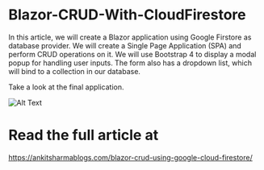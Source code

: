 # Blazor-CRUD-With-CloudFirestore
In this article, we will create a Blazor application using Google Firstore as database provider. We will create a Single Page Application (SPA) and perform CRUD operations on it. We will use Bootstrap 4 to display a modal popup for handling user inputs. The form also has a dropdown list, which will bind to a collection in our database.

Take a look at the final application.

![Alt Text](https://i2.wp.com/ankitsharmablogs.com/wp-content/uploads/2019/02/BlazorWithFirebase.gif)

# Read the full article at

https://ankitsharmablogs.com/blazor-crud-using-google-cloud-firestore/
